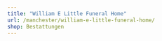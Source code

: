 ```yaml
---
title: "William E Little Funeral Home"
url: /manchester/william-e-little-funeral-home/
shop: Bestattungen
---
```

